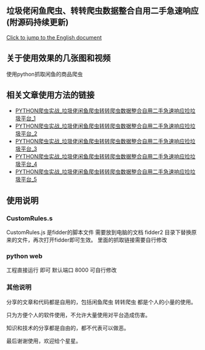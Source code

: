 
## 垃圾佬闲鱼爬虫、转转爬虫数据整合自用二手急速响应(附源码持续更新)

 [Click to jump to the English document](README_EN.md)
 
 
 ## 关于使用效果的几张图和视频
 
 使用python抓取闲鱼的商品爬虫
 

## 相关文章使用方法的链接

- [PYTHON爬虫实战_垃圾佬闲鱼爬虫转转爬虫数据整合自用二手急速响应捡垃圾平台_1](https://www.huruwo.top/python%e7%88%ac%e8%99%ab%e5%ae%9e%e6%88%98_%e5%9e%83%e5%9c%be%e4%bd%ac%e9%97%b2%e9%b1%bc%e7%88%ac%e8%99%ab%e8%bd%ac%e8%bd%ac%e7%88%ac%e8%99%ab%e6%95%b0%e6%8d%ae%e6%95%b4%e5%90%88%e8%87%aa%e7%94%a8-2/)
- [PYTHON爬虫实战_垃圾佬闲鱼爬虫转转爬虫数据整合自用二手急速响应捡垃圾平台_2](https://www.huruwo.top/python%e7%88%ac%e8%99%ab%e5%ae%9e%e6%88%98_%e5%9e%83%e5%9c%be%e4%bd%ac%e9%97%b2%e9%b1%bc%e7%88%ac%e8%99%ab%e8%bd%ac%e8%bd%ac%e7%88%ac%e8%99%ab%e6%95%b0%e6%8d%ae%e6%95%b4%e5%90%88%e8%87%aa%e7%94%a8/)
- [PYTHON爬虫实战_垃圾佬闲鱼爬虫转转爬虫数据整合自用二手急速响应捡垃圾平台_3](https://www.huruwo.top/python%e7%88%ac%e8%99%ab%e5%ae%9e%e6%88%98_%e5%9e%83%e5%9c%be%e4%bd%ac%e9%97%b2%e9%b1%bc%e7%88%ac%e8%99%ab%e8%bd%ac%e8%bd%ac%e7%88%ac%e8%99%ab%e6%95%b0%e6%8d%ae%e6%95%b4%e5%90%88%e8%87%aa%e7%94%a83/)
- [PYTHON爬虫实战_垃圾佬闲鱼爬虫转转爬虫数据整合自用二手急速响应捡垃圾平台_4](https://www.huruwo.top/python%e7%88%ac%e8%99%ab%e5%ae%9e%e6%88%98_%e5%9e%83%e5%9c%be%e4%bd%ac%e9%97%b2%e9%b1%bc%e7%88%ac%e8%99%ab%e8%bd%ac%e8%bd%ac%e7%88%ac%e8%99%ab%e6%95%b0%e6%8d%ae%e6%95%b4%e5%90%88%e8%87%aa%e7%94%a8-2/)
- [PYTHON爬虫实战_垃圾佬闲鱼爬虫转转爬虫数据整合自用二手急速响应捡垃圾平台_5](https://www.huruwo.top/python%e7%88%ac%e8%99%ab%e5%ae%9e%e6%88%98_%e5%9e%83%e5%9c%be%e4%bd%ac%e9%97%b2%e9%b1%bc%e7%88%ac%e8%99%ab%e8%bd%ac%e8%bd%ac%e7%88%ac%e8%99%ab%e6%95%b0%e6%8d%ae%e6%95%b4%e5%90%88%e8%87%aa%e7%94%a8-2/)


## 使用说明

### CustomRules.s

CustomRules.js 是fidder的脚本文件 需要放到电脑的文档 fidder2 目录下替换原来的文件，再次打开fidder即可生效。
里面的抓取链接需要自行修改

### python web 

工程直接运行 即可 默认端口 8000 可自行修改

### 

### 其他说明

分享的文章和代码都是自用的，包括闲鱼爬虫 转转爬虫 都是个人的小量的使用。

只为方便个人的软件使用，不允许大量使用对平台造成伤害。

知识和技术的分享都是自由的，都不代表可以做恶。

最后谢谢使用，欢迎给个星星。




